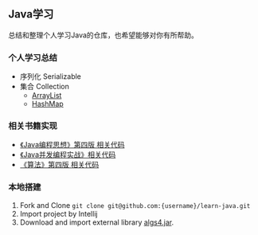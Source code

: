 ## Java学习

总结和整理个人学习Java的仓库，也希望能够对你有所帮助。

### 个人学习总结

- 序列化 Serializable
- 集合 Collection
  - [ArrayList](src/collection/arraylist)
  - [HashMap](src/collection/hashmap)

###  相关书籍实现

- [《Java编程思想》第四版 相关代码](src/thinkinginjava)
- [《Java并发编程实战》相关代码](src/concurrencyinpractice)
- [《算法》第四版 相关代码](src/algorithm)


### 本地搭建

1. Fork and Clone `git clone git@github.com:{username}/learn-java.git`
2. Import project by Intellij
3. Download and import external library [algs4.jar](https://algs4.cs.princeton.edu/code/).

